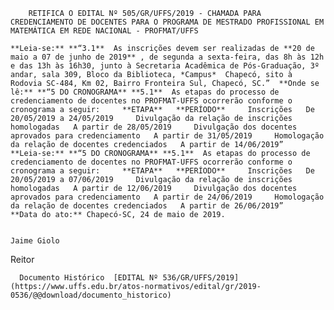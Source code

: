         RETIFICA O EDITAL Nº 505/GR/UFFS/2019 - CHAMADA PARA CREDENCIAMENTO DE DOCENTES PARA O PROGRAMA DE MESTRADO PROFISSIONAL EM MATEMÁTICA EM REDE NACIONAL - PROFMAT/UFFS  

    **Leia-se:** **“3.1**  As inscrições devem ser realizadas de **20 de maio a 07 de junho de 2019** , de segunda a sexta-feira, das 8h às 12h e das 13h às 16h30, junto à Secretaria Acadêmica de Pós-Graduação, 3º andar, sala 309, Bloco da Biblioteca, *Campus*  Chapecó, sito à Rodovia SC-484, Km 02, Bairro Fronteira Sul, Chapecó, SC.”  **Onde se lê:** **“5 DO CRONOGRAMA** **5.1**  As etapas do processo de credenciamento de docentes no PROFMAT-UFFS ocorrerão conforme o cronograma a seguir:     **ETAPA**   **PERÍODO**     Inscrições   De 20/05/2019 a 24/05/2019     Divulgação da relação de inscrições homologadas   A partir de 28/05/2019     Divulgação dos docentes aprovados para credenciamento   A partir de 31/05/2019     Homologação da relação de docentes credenciados   A partir de 14/06/2019”       **Leia-se:** **“5 DO CRONOGRAMA** **5.1**  As etapas do processo de credenciamento de docentes no PROFMAT-UFFS ocorrerão conforme o cronograma a seguir:     **ETAPA**   **PERÍODO**     Inscrições   De 20/05/2019 a 07/06/2019     Divulgação da relação de inscrições homologadas   A partir de 12/06/2019     Divulgação dos docentes aprovados para credenciamento   A partir de 24/06/2019     Homologação da relação de docentes credenciados   A partir de 26/06/2019”            **Data do ato:** Chapecó-SC, 24 de maio de 2019.   
 

    Jaime Giolo   
 Reitor 

      Documento Histórico  [EDITAL Nº 536/GR/UFFS/2019](https://www.uffs.edu.br/atos-normativos/edital/gr/2019-0536/@@download/documento_historico)     
      